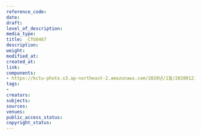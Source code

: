 ```yaml
---
reference_code: 
date: 
draft: 
level_of_description: 
media_type: 
title: _CTU8467
description: 
weight: 
modified_at: 
created_at: 
link: 
components:
- https://kctu-photo.s3.ap-northeast-2.amazonaws.com/2020년/1월/20200123_설+귀향+선전전+및+2020년+설+명절+노동진보사회단체+합동기자회견/_CTU8467.jpg
tags:
- 
creators: 
subjects: 
sources: 
venues: 
public_access_status: 
copyright_status: 
---
```

